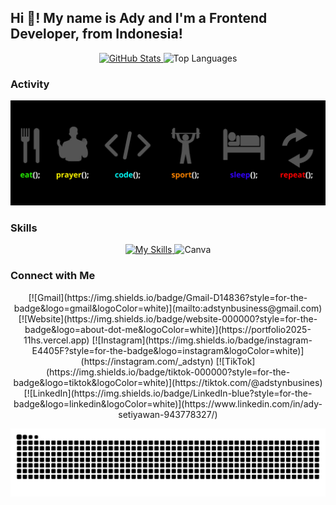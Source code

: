 <h2>Hi 👋! My name is Ady and I'm a Frontend Developer, from Indonesia!</h2>
<div align="center">
  <a href="https://github.com/AdStyn">
    <img src="https://github-readme-stats.vercel.app/api?username=AdStyn&show_icons=true&theme=vision-friendly-dark&hide_border=false" height="150" alt="GitHub Stats" />
  </a>
  <a>
    <img src="https://github-readme-stats.vercel.app/api/top-langs/?username=AdStyn&layout=compact&langs_count=5&theme=midnight-purple&hide_border=false" height="150" alt="Top Languages" />
  </a>
</div>

### Activity

![activity](gambar/activity.png)

### Skills

<p align="center">
  <a href="https://skillicons.dev">
    <img src="https://skillicons.dev/icons?i=html,css,javascript,typescript,react,nextjs,tailwind,nodejs,express,mysql,figma,vscode&perline=12" alt="My Skills" height="50"/>
  </a>
  <img src="https://camo.githubusercontent.com/88aebe3aa95291442aab57bd50cad593c7f68fbbd7f723efc5dfcd5428c0966d/68747470733a2f2f63646e2e6a7364656c6976722e6e65742f67682f64657669636f6e732f64657669636f6e2f69636f6e732f63616e76612f63616e76612d6f726967696e616c2e737667" alt="Canva" height="50"/>
</p>

### Connect with Me

<p align="center">[![Gmail](https://img.shields.io/badge/Gmail-D14836?style=for-the-badge&logo=gmail&logoColor=white)](mailto:adstynbusiness@gmail.com) [![Website](https://img.shields.io/badge/website-000000?style=for-the-badge&logo=about-dot-me&logoColor=white)](https://portfolio2025-11hs.vercel.app) [![Instagram](https://img.shields.io/badge/instagram-E4405F?style=for-the-badge&logo=instagram&logoColor=white)](https://instagram.com/_adstyn) [![TikTok](https://img.shields.io/badge/tiktok-000000?style=for-the-badge&logo=tiktok&logoColor=white)](https://tiktok.com/@adstynbusines) [![LinkedIn](https://img.shields.io/badge/LinkedIn-blue?style=for-the-badge&logo=linkedin&logoColor=white)](https://www.linkedin.com/in/ady-setiyawan-943778327/)</p>

<img src="https://raw.githubusercontent.com/AdStyn/AdStyn/output/snake.svg" alt="Snake animation" />

###
